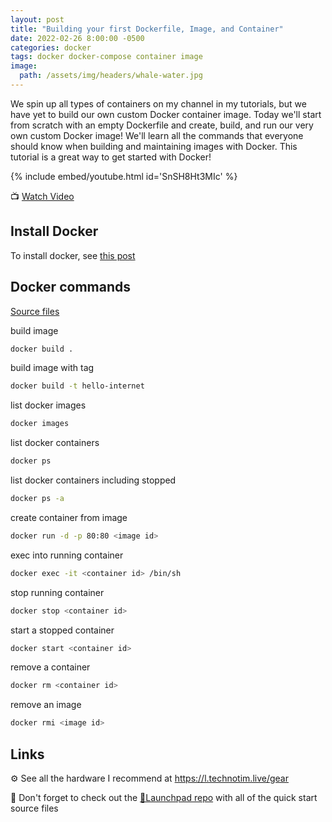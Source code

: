 ```yaml
---
layout: post
title: "Building your first Dockerfile, Image, and Container"
date: 2022-02-26 8:00:00 -0500
categories: docker
tags: docker docker-compose container image
image:
  path: /assets/img/headers/whale-water.jpg
---
```


We spin up all types of containers on my channel in my tutorials, but we have yet to build our own custom Docker container image.  Today we'll start from scratch with an empty Dockerfile and create, build, and run our very own custom Docker image!  We'll learn all the commands that everyone should know when building and maintaining images with Docker.  This tutorial is a great way to get started with Docker!

{% include embed/youtube.html id='SnSH8Ht3MIc' %}

📺 [Watch Video](https://www.youtube.com/watch?v=SnSH8Ht3MIc)

## Install Docker

To install docker, see [this post](/posts/docker-compose-install/)

## Docker commands

[Source files](https://github.com/techno-tim/launchpad/tree/master/docker/custom-image)

build image

```bash
docker build .
```

build image with tag

```bash
docker build -t hello-internet
```

list docker images

```bash
docker images
```

list docker containers

```bash
docker ps
```

list docker containers including stopped

```bash
docker ps -a
```

create container from image

```bash
docker run -d -p 80:80 <image id>
```

exec into running container

```bash
docker exec -it <container id> /bin/sh
```

stop running container

```bash
docker stop <container id>
```

start a stopped container

```bash
docker start <container id>
```

remove a container

```bash
docker rm <container id>
```

remove an image

```bash
docker rmi <image id>
```

## Links

⚙️ See all the hardware I recommend at <https://l.technotim.live/gear>

🚀 Don't forget to check out the [🚀Launchpad repo](https://l.technotim.live/quick-start) with all of the quick start source files
